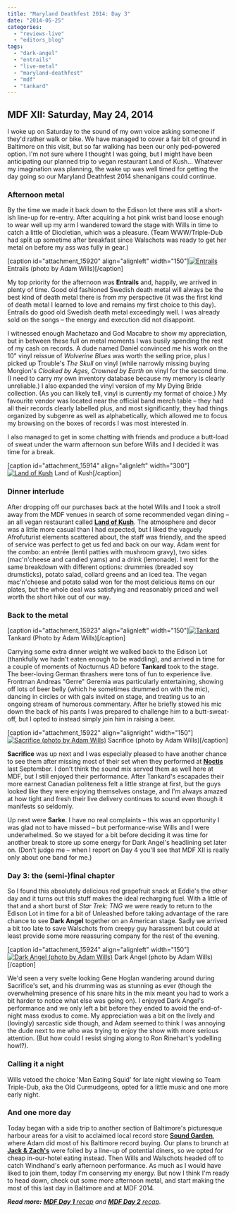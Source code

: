 ```yaml
---
title: "Maryland Deathfest 2014: Day 3"
date: "2014-05-25"
categories: 
  - "reviews-live"
  - "editors_blog"
tags: 
  - "dark-angel"
  - "entrails"
  - "live-metal"
  - "maryland-deathfest"
  - "mdf"
  - "tankard"
---
```


## MDF XII: Saturday, May 24, 2014

I woke up on Saturday to the sound of my own voice asking someone if they'd rather walk or bike. We have managed to cover a fair bit of ground in Baltimore on this visit, but so far walking has been our only ped-powered option. I'm not sure where I thought I was going, but I might have been anticipating our planned trip to vegan restaurant Land of Kush... Whatever my imagination was planning, the wake up was well timed for getting the day going so our Maryland Deathfest 2014 shenanigans could continue.

### Afternoon metal

By the time we made it back down to the Edison lot there was still a short-ish line-up for re-entry. After acquiring a hot pink wrist band loose enough to wear well up my arm I wandered toward the stage with Wills in time to catch a little of Diocletian, which was a pleasure. (Team WWW/Triple-Dub had split up sometime after breakfast since Walschots was ready to get her metal on before my ass was fully in gear.)

\[caption id="attachment\_15920" align="alignleft" width="150"\][![Entrails](https://hellbound.ca/wp-content/uploads/2014/05/entrails-150x150.jpg)](https://hellbound.ca/wp-content/uploads/2014/05/entrails.jpg) Entrails (photo by Adam Wills)\[/caption\]

My top priority for the afternoon was **Entrails** and, happily, we arrived in plenty of time. Good old fashioned Swedish death metal will always be the best kind of death metal there is from my perspective (it was the first kind of death metal I learned to love and remains my first choice to this day). Entrails do good old Swedish death metal exceedingly well. I was already sold on the songs – the energy and execution did not disappoint.

I witnessed enough Machetazo and God Macabre to show my appreciation, but in between these full on metal moments I was busily spending the rest of my cash on records. A dude named Daniel convinced me his work on the 10" vinyl reissue of _Wolverine Blues_ was worth the selling price, plus I picked up Trouble's _The Skull_ on vinyl (while narrowly missing buying Morgion's _Cloaked by Ages, Crowned by Earth_ on vinyl for the second time. (I need to carry my own inventory database because my memory is clearly unreliable.) I also expanded the vinyl version of my My Dying Bride collection. (As you can likely tell, vinyl is currently my format of choice.) My favourite vendor was located near the official band merch table – they had all their records clearly labelled plus, and most significantly, they had things organized by subgenre as well as alphabetically, which allowed me to focus my browsing on the boxes of records I was most interested in.

I also managed to get in some chatting with friends and produce a butt-load of sweat under the warm afternoon sun before Wills and I decided it was time for a break.

\[caption id="attachment\_15914" align="alignleft" width="300"\][![Land of Kush](https://hellbound.ca/wp-content/uploads/2014/05/IMG_20140524_173432-300x225.jpg)](https://hellbound.ca/wp-content/uploads/2014/05/IMG_20140524_173432.jpg) Land of Kush\[/caption\]

### Dinner interlude

After dropping off our purchases back at the hotel Wills and I took a stroll away from the MDF venues in search of some recommended vegan dining – an all vegan restaurant called [**Land of Kush**](http://thelandofkush.com/). The atmosphere and decor was a little more casual than I had expected, but I liked the vaguely Afrofuturist elements scattered about, the staff was friendly, and the speed of service was perfect to get us fed and back on our way. Adam went for the combo: an entrée (lentil patties with mushroom gravy), two sides (mac'n'cheese and candied yams) and a drink (lemonade). I went for the same breakdown with different options: drummies (breaded soy drumsticks), potato salad, collard greens and an iced tea. The vegan mac'n'cheese and potato salad won for the most delicious items on our plates, but the whole deal was satisfying and reasonably priced and well worth the short hike out of our way.

### Back to the metal

\[caption id="attachment\_15923" align="alignleft" width="150"\][![Tankard](https://hellbound.ca/wp-content/uploads/2014/05/tankard-150x150.jpg)](https://hellbound.ca/wp-content/uploads/2014/05/tankard.jpg) Tankard (Photo by Adam Wills)\[/caption\]

Carrying some extra dinner weight we walked back to the Edison Lot (thankfully we hadn't eaten enough to be waddling), and arrived in time for a couple of moments of Nocturnus AD before **Tankard** took to the stage. The beer-loving German thrashers were tons of fun to experience live. Frontman Andreas "Gerre" Geremia was particularly entertaining, showing off lots of beer belly (which he sometimes drummed on with the mic), dancing in circles or with gals invited on stage, and treating us to an ongoing stream of humorous commentary. After he briefly stowed his mic down the back of his pants I was prepared to challenge him to a butt-sweat-off, but I opted to instead simply join him in raising a beer.

\[caption id="attachment\_15922" align="alignright" width="150"\][![Sacrifice (photo by Adam Wills)](https://hellbound.ca/wp-content/uploads/2014/05/sacrifice-150x150.jpg)](https://hellbound.ca/wp-content/uploads/2014/05/sacrifice.jpg) Sacrifice (photo by Adam Wills)\[/caption\]

**Sacrifice** was up next and I was especially pleased to have another chance to see them after missing most of their set when they performed at **[Noctis](http://www.noctisvalkyries.com/)** last September. I don't think the sound mix served them as well here at MDF, but I still enjoyed their performance. After Tankard's escapades their more earnest Canadian politeness felt a little strange at first, but the guys looked like they were enjoying themselves onstage, and I'm always amazed at how tight and fresh their live delivery continues to sound even though it manifests so seldomly.

Up next were **Sarke**. I have no real complaints – this was an opportunity I was glad not to have missed – but performance-wise Wills and I were underwhelmed. So we stayed for a bit before deciding it was time for another break to store up some energy for Dark Angel's headlining set later on. (Don't judge me – when I report on Day 4 you'll see that MDF XII is really only about one band for me.)

### Day 3: the (semi-)final chapter

So I found this absolutely delicious red grapefruit snack at Eddie's the other day and it turns out this stuff makes the ideal recharging fuel. With a little of that and a short burst of _Star Trek: TNG_ we were ready to return to the Edison Lot in time for a bit of Unleashed before taking advantage of the rare chance to see **Dark Angel** together on an American stage. Sadly we arrived a bit too late to save Walschots from creepy guy harassment but could at least provide some more reassuring company for the rest of the evening.

\[caption id="attachment\_15924" align="alignleft" width="150"\][![Dark Angel (photo by Adam Wills)](https://hellbound.ca/wp-content/uploads/2014/05/dark-angel-150x150.jpg)](https://hellbound.ca/wp-content/uploads/2014/05/dark-angel.jpg) Dark Angel (photo by Adam Wills)\[/caption\]

We'd seen a very svelte looking Gene Hoglan wandering around during Sacrifice's set, and his drumming was as stunning as ever (though the overwhelming presence of his snare hits in the mix meant you had to work a bit harder to notice what else was going on). I enjoyed Dark Angel's performance and we only left a bit before they ended to avoid the end-of-night mass exodus to come. My appreciation was a bit on the lively and (lovingly) sarcastic side though, and Adam seemed to think I was annoying the dude next to me who was trying to enjoy the show with more serious attention. (But how could I resist singing along to Ron Rinehart's yodelling howl?).

### Calling it a night

Wills vetoed the choice 'Man Eating Squid' for late night viewing so Team Triple-Dub, aka the Old Curmudgeons, opted for a little music and one more early night.

### And one more day

Today began with a side trip to another section of Baltimore's picturesque harbour areas for a visit to acclaimed local record store **[Sound Garden](http://www.cdjoint.com/)**, where Adam did most of his Baltimore record buying. Our plans to brunch at [**Jack & Zach's**](http://www.jackandzachfood.com/) were foiled by a line-up of potential diners, so we opted for cheap in-our-hotel eating instead. Then Wills and Walschots headed off to catch Windhand's early afternoon performance. As much as I would have liked to join them, today I'm conserving my energy. But now I think I'm ready to head down, check out some more afternoon metal, and start making the most of this last day in Baltimore and at MDF 2014.

_**Read more:** [**MDF Day 1** recap](https://hellbound.ca/2014/05/maryland-deathfest-2014-day-1/) and [**MDF Day 2** recap](https://hellbound.ca/2014/05/maryland-deathfest-2014-day-2/)._
